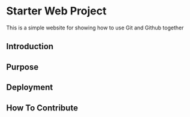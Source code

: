 # Starter Web Project

This is a simple website for showing how to use Git and Github together

## Introduction

## Purpose

## Deployment

## How To Contribute
